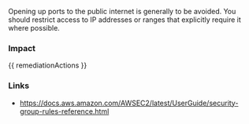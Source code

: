 
Opening up ports to the public internet is generally to be avoided. You should restrict access to IP addresses or ranges that explicitly require it where possible.


### Impact
<!-- Add Impact here -->

<!-- DO NOT CHANGE -->
{{ remediationActions }}

### Links
- https://docs.aws.amazon.com/AWSEC2/latest/UserGuide/security-group-rules-reference.html


